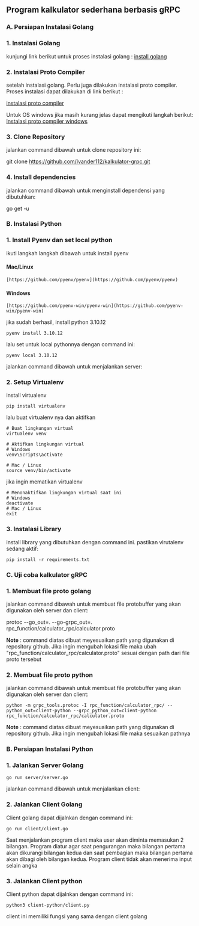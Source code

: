
## Program kalkulator sederhana berbasis gRPC

  ### A. Persiapan Instalasi Golang

### 1. Instalasi Golang

kunjungi link berikut untuk proses instalasi golang : [install golang](https://go.dev/doc/install)


### 2. Instalasi Proto Compiler

setelah instalasi golang. Perlu juga dilakukan instalasi proto compiler. Proses instalasi dapat dilakukan di link berikut :

[instalasi proto compiler](https://grpc.io/docs/protoc-installation/)

Untuk OS windows jika masih kurang jelas dapat mengikuti langkah berikut: [Instalasi proto compiler windows](https://www.geeksforgeeks.org/how-to-install-protocol-buffers-on-windows/)


### 3. Clone Repository

jalankan command dibawah untuk clone repository ini:


git clone https://github.com/Ivander112/kalkulator-grpc.git


### 4. Install dependencies

jalankan command dibawah untuk menginstall dependensi yang dibutuhkan:

go get -u

### B. Instalasi Python

### 1. Install Pyenv dan set local python
ikuti langkah langkah dibawah untuk install pyenv
#### Mac/Linux

	[https://github.com/pyenv/pyenv](https://github.com/pyenv/pyenv)

#### Windows

	[https://github.com/pyenv-win/pyenv-win](https://github.com/pyenv-win/pyenv-win)

jika sudah berhasil, install python 3.10.12

	pyenv install 3.10.12
lalu set untuk local pythonnya dengan command ini:

    pyenv local 3.10.12

jalankan command dibawah untuk menjalankan server:

### 2. Setup Virtualenv

install virtualenv

    pip install virtualenv
    
lalu buat virtualenv nya dan aktifkan

    # Buat lingkungan virtual
    virtualenv venv
    
    # Aktifkan lingkungan virtual
    # Windows
    venv\Scripts\activate
    
    # Mac / Linux 
    source venv/bin/activate
    
jika ingin mematikan virtualenv

    # Menonaktifkan lingkungan virtual saat ini
    # Windows
    deactivate
    # Mac / Linux
    exit

### 3. Instalasi Library

install library yang dibutuhkan dengan command ini. pastikan virutalenv sedang aktif:

    pip install -r requirements.txt

### C. Uji coba kalkulator gRPC

### 1. Membuat file proto golang

jalankan command dibawah untuk membuat file protobuffer yang akan digunakan oleh server dan client:

protoc --go_out=. --go-grpc_out=. rpc_function/calculator_rpc/calculator.proto

**Note** : command diatas dibuat meyesuaikan path yang digunakan di repository github. Jika ingin mengubah lokasi file maka ubah "rpc_function/calculator_rpc/calculator.proto" sesuai dengan path dari file proto tersebut

### 2. Membuat file proto python

jalankan command dibawah untuk membuat file protobuffer yang akan digunakan oleh server dan client:

    python -m grpc_tools.protoc -I rpc_function/calculator_rpc/ --python_out=client-python --grpc_python_out=client-python rpc_function/calculator_rpc/calculator.proto

**Note** : command diatas dibuat meyesuaikan path yang digunakan di repository github. Jika ingin mengubah lokasi file maka sesuaikan pathnya

  ### B. Persiapan Instalasi Python

### 1. Jalankan Server Golang

    go run server/server.go

jalankan command dibawah untuk menjalankan client:

### 2. Jalankan Client Golang
Client golang dapat dijalnkan dengan command ini:

    go run client/client.go

Saat menjalankan program client maka user akan diminta memasukan 2 bilangan. Program diatur agar saat pengurangan maka bilangan pertama akan dikurangi bilangan kedua dan saat pembagian maka bilangan pertama akan dibagi oleh bilangan kedua. Program client tidak akan menerima input selain angka

### 3. Jalankan Client python
Client python dapat dijalnkan dengan command ini:

    python3 client-python/client.py

client ini memiliki fungsi yang sama dengan client golang